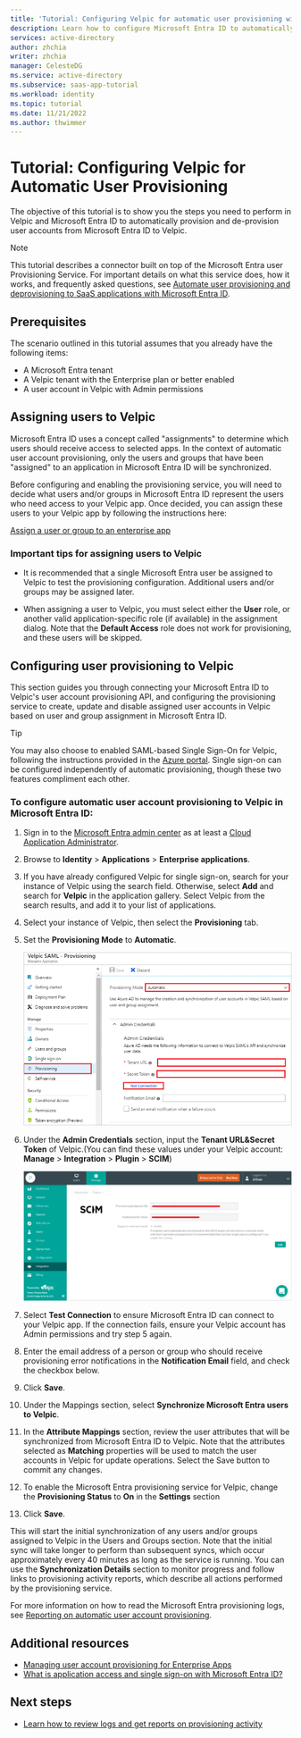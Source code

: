 ```yaml
---
title: 'Tutorial: Configuring Velpic for automatic user provisioning with Microsoft Entra ID'
description: Learn how to configure Microsoft Entra ID to automatically provision and de-provision user accounts to Velpic.
services: active-directory
author: zhchia
writer: zhchia
manager: CelesteDG
ms.service: active-directory
ms.subservice: saas-app-tutorial
ms.workload: identity
ms.topic: tutorial
ms.date: 11/21/2022
ms.author: thwimmer
---
```


# Tutorial: Configuring Velpic for Automatic User Provisioning

The objective of this tutorial is to show you the steps you need to perform in Velpic and Microsoft Entra ID to automatically provision and de-provision user accounts from Microsoft Entra ID to Velpic.

> [!NOTE]
> This tutorial describes a connector built on top of the Microsoft Entra user Provisioning Service. For important details on what this service does, how it works, and frequently asked questions, see [Automate user provisioning and deprovisioning to SaaS applications with Microsoft Entra ID](../app-provisioning/user-provisioning.md).

## Prerequisites

The scenario outlined in this tutorial assumes that you already have the following items:

* A Microsoft Entra tenant
* A Velpic tenant with the Enterprise plan or better enabled
* A user account in Velpic with Admin permissions

## Assigning users to Velpic

Microsoft Entra ID uses a concept called "assignments" to determine which users should receive access to selected apps. In the context of automatic user account provisioning, only the users and groups that have been "assigned" to an application in Microsoft Entra ID will be synchronized. 

Before configuring and enabling the provisioning service, you will need to decide what users and/or groups in Microsoft Entra ID represent the users who need access to your Velpic app. Once decided, you can assign these users to your Velpic app by following the instructions here:

[Assign a user or group to an enterprise app](~/identity/enterprise-apps/assign-user-or-group-access-portal.md)

### Important tips for assigning users to Velpic

* It is recommended that a single Microsoft Entra user be assigned to Velpic to test the provisioning configuration. Additional users and/or groups may be assigned later.

* When assigning a user to Velpic, you must select either the **User** role, or another valid application-specific role (if available) in the assignment dialog. Note that the **Default Access** role does not work for provisioning, and these users will be skipped.

## Configuring user provisioning to Velpic

This section guides you through connecting your Microsoft Entra ID to Velpic's user account provisioning API, and configuring the provisioning service to create, update and disable assigned user accounts in Velpic based on user and group assignment in Microsoft Entra ID.

> [!TIP]
> You may also choose to enabled SAML-based Single Sign-On for Velpic, following the instructions provided in the [Azure portal](https://portal.azure.com). Single sign-on can be configured independently of automatic provisioning, though these two features compliment each other.

<a name='to-configure-automatic-user-account-provisioning-to-velpic-in-azure-ad'></a>

### To configure automatic user account provisioning to Velpic in Microsoft Entra ID:

1. Sign in to the [Microsoft Entra admin center](https://entra.microsoft.com) as at least a [Cloud Application Administrator](~/identity/role-based-access-control/permissions-reference.md#cloud-application-administrator).
1. Browse to **Identity** > **Applications** > **Enterprise applications**.

2. If you have already configured Velpic for single sign-on, search for your instance of Velpic using the search field. Otherwise, select **Add** and search for **Velpic** in the application gallery. Select Velpic from the search results, and add it to your list of applications.

3. Select your instance of Velpic, then select the **Provisioning** tab.

4. Set the **Provisioning Mode** to **Automatic**.

    ![Velpic Provisioning](./media/velpic-provisioning-tutorial/Velpic1.png)

5. Under the **Admin Credentials** section, input the **Tenant URL&Secret Token** of Velpic.(You can find these values under your Velpic account: **Manage** > **Integration** > **Plugin** > **SCIM**)

    ![Authorization Values](./media/velpic-provisioning-tutorial/Velpic2.png)

6. Select **Test Connection** to ensure Microsoft Entra ID can connect to your Velpic app. If the connection fails, ensure your Velpic account has Admin permissions and try step 5 again.

7. Enter the email address of a person or group who should receive provisioning error notifications in the **Notification Email** field, and check the checkbox below.

8. Click **Save**.

9. Under the Mappings section, select **Synchronize Microsoft Entra users to Velpic**.

10. In the **Attribute Mappings** section, review the user attributes that will be synchronized from Microsoft Entra ID to Velpic. Note that the attributes selected as **Matching** properties will be used to match the user accounts in Velpic for update operations. Select the Save button to commit any changes.

11. To enable the Microsoft Entra provisioning service for Velpic, change the **Provisioning Status** to **On** in the **Settings** section

12. Click **Save**.

This will start the initial synchronization of any users and/or groups assigned to Velpic in the Users and Groups section. Note that the initial sync will take longer to perform than subsequent syncs, which occur approximately every 40 minutes as long as the service is running. You can use the **Synchronization Details** section to monitor progress and follow links to provisioning activity reports, which describe all actions performed by the provisioning service.

For more information on how to read the Microsoft Entra provisioning logs, see [Reporting on automatic user account provisioning](../app-provisioning/check-status-user-account-provisioning.md).

## Additional resources

* [Managing user account provisioning for Enterprise Apps](../app-provisioning/configure-automatic-user-provisioning-portal.md)
* [What is application access and single sign-on with Microsoft Entra ID?](~/identity/enterprise-apps/what-is-single-sign-on.md)

## Next steps

* [Learn how to review logs and get reports on provisioning activity](../app-provisioning/check-status-user-account-provisioning.md)
